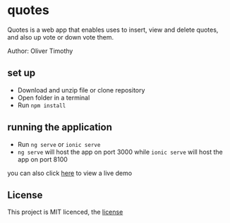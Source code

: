 # quotes

Quotes is a web app that enables uses to insert, view and delete quotes, and also up vote or down vote them.

Author: Oliver Timothy

## set up
- Download and unzip file or clone repository
- Open folder in a terminal
- Run `npm install`

## running the application
- Run `ng serve` or `ionic serve`
- `ng serve` will host the app on port 3000 while `ionic serve` will host the app on port 8100

you can also click [here](https://thukuwakogi.github.io/quotes/) to view a live demo

## License
This project is MIT licenced, the [license](https://github.com/ThukuWakogi/quotes/blob/master/LICENSE)
